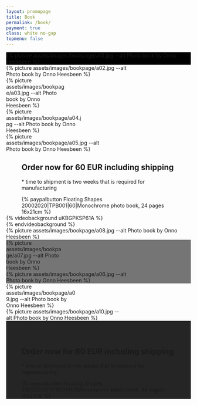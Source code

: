 ```yaml
---
layout: promopage
title: Book
permalink: /book/
payment: true
class: white no-gap
topmenu: false
---
```


<div class="focus" style="background-color: black"><div>
 <div>{% picture assets/images/bookpage/a01.jpg --alt Photo book by Onno Heesbeen %}</div>
</div></div>

<div class="focus tuple"><div>
<div style="width: 68%">{% picture assets/images/bookpage/a02.jpg --alt Photo book by Onno Heesbeen %}</div><div style="width: 32%">{% picture assets/images/bookpage/a03.jpg --alt Photo book by Onno Heesbeen %}</div>
</div></div>

<div class="focus tuple"><div>
<div style="width: 42%">{% picture assets/images/bookpage/a04.jpg --alt Photo book by Onno Heesbeen %}</div><div style="width: 58%">{% picture assets/images/bookpage/a05.jpg --alt Photo book by Onno Heesbeen %}</div>
</div></div>

<!-- <div class="focus" style="text-align: center; padding-bottom: 1em;"><div>
<a href="#OrderNow"><img src="/assets/images/44_Yellow_CheckOut_Pill_Button.png"></a>
</div></div> -->

<div class="focus order" style="padding: 0 3em">
<div><h2>Order now for 60&nbsp;EUR including&nbsp;shipping</h2><p>* time to shipment is two weeks that is required for manufacturing</p></div>
<div>{% paypalbutton Floating Shapes 20002020|TPB001|60|Monochrome photo book, 24 pages 16x21cm %}</div>
</div>

<div class="focus video">
<div>{% videobackground uKBGPKSP61A %}<div></div>{% endvideobackground %}</div>
</div>

<!-- <div class="focus" style="background-color: #757575">
<div>{% youtube ixzWONQTIpU %}</div>
</div> -->

<div class="focus">
<div>{% picture assets/images/bookpage/a08.jpg --alt Photo book by Onno Heesbeen %}</div>
</div>

<div class="focus tuple" style="background-color: #757575"><div>
<div style="width: 30%">{% picture assets/images/bookpage/a07.jpg --alt Photo book by Onno Heesbeen %}</div><div style="width: 70%">{% picture assets/images/bookpage/a06.jpg --alt Photo book by Onno Heesbeen %}</div>
</div></div>

<div class="focus tuple"><div>
<div style="width: 37.6%">{% picture assets/images/bookpage/a09.jpg --alt Photo book by Onno Heesbeen %}</div><div style="width: 62.4%">{% picture assets/images/bookpage/a10.jpg --alt Photo book by Onno Heesbeen %}</div>
</div></div>

<div id="OrderNow" class="focus order on-dark" style="background-color: #252525; padding: 3em 3em 0 3em">
<div><h2>Order now for 60&nbsp;EUR including&nbsp;shipping</h2><p>* time to shipment is two weeks that is required for manufacturing</p></div><div>{% paypalbutton Floating Shapes 20002020|TPB001|60|Monochrome photo book, 24 pages 16x21cm %}</div>
</div>

<!-- <div class="focus"><div>
 <div>{% picture assets/images/bookpage/a11.jpg --alt Photo book by Onno Heesbeen %}</div>
</div></div> -->